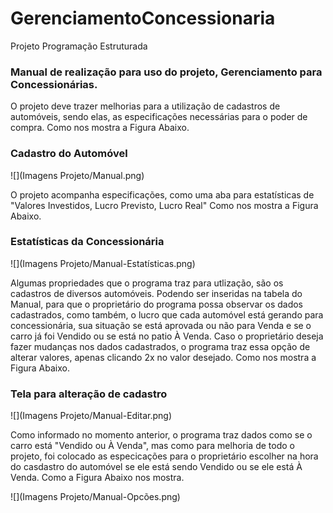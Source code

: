 # GerenciamentoConcessionaria
Projeto Programação Estruturada
### Manual de realização para uso do projeto, Gerenciamento para Concessionárias.

O projeto deve trazer melhorias para a utilização de cadastros de automóveis, sendo elas, as especificações necessárias para o poder de compra. Como nos mostra a Figura Abaixo.
### Cadastro do Automóvel

![](Imagens Projeto/Manual.png)

O projeto acompanha especificações, como uma aba para estatísticas de "Valores Investidos, Lucro Previsto, Lucro Real" Como nos mostra a Figura Abaixo.
### Estatísticas da Concessionária

![](Imagens Projeto/Manual-Estatísticas.png)

Algumas propriedades que o programa traz para utlização, são os cadastros de diversos automóveis. Podendo ser inseridas na tabela do Manual, para que o proprietário do programa possa observar os dados cadastrados, como também, o lucro que cada automóvel está gerando para concessionária, sua situação se está aprovada ou não para Venda e se o carro já foi Vendido ou se está no patio À Venda. Caso o proprietário deseja fazer mudanças nos dados cadastrados, o programa traz essa opção de alterar valores, apenas clicando 2x no valor desejado. Como nos mostra a Figura Abaixo.
### Tela para alteração de cadastro

![](Imagens Projeto/Manual-Editar.png)

Como informado no momento anterior, o programa traz dados como se o carro está "Vendido ou À Venda", mas como para melhoria de todo o projeto, foi colocado as especicações para o proprietário escolher na hora do casdastro do automóvel se ele está sendo Vendido ou se ele está À Venda. Como a Figura Abaixo nos mostra.

![](Imagens Projeto/Manual-Opcões.png)

